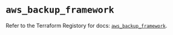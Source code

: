 # `aws_backup_framework`

Refer to the Terraform Registory for docs: [`aws_backup_framework`](https://registry.terraform.io/providers/hashicorp/aws/4.63.0/docs/resources/backup_framework).
